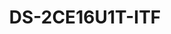 ---
id: 17
title: "DS-2CE16U1T-ITF"
slug: "DS-2CE16U1T-ITF"
subTitle: "4K Fixed Mini Bullet Camera"
category: "turbohd"
imgCard: "/src/assets/images/turbohd/DS-2CE16U1T-ITF/DS-2CE16U1T-ITF.webp"
imgAlt: "DS-2CE16U1T-ITF"
thumbnails: [
  "/src/assets/images/turbohd/DS-2CE16U1T-ITF/DS-2CE16U1T-ITF.webp",
]
features: [
  "8 MP resolution for ultra-clear 4K imaging",
  "EXIR 2.0 infrared technology with 30 m IR distance for night vision",
  "IP67-rated water and dust resistance for outdoor reliability",
  "4-in-1 video output: TVI/AHD/CVI/CVBS switchable for flexible integration"
]
rating: 5
reviewCount: 50
specifications: {
  Camera: {
    Min_Illumination: "Color: 0.01 Lux@(F2.0, AGC ON), 0 Lux with IR",
    Image_Sensor: "8.29 megapixel progressive scan CMOS",
    Max_Resolution: "3840 (H) × 2160 (V)",
    Shutter_Time: {
      PAL: "1/12.5 s to 1/50,000 s",
      NTSC: "1/15 s to 1/50,000 s"
    },
    Day_Night: "IR Cut Filter",
    Angle_Adjustment: "Pan: 0° to 360°, Tilt: 0° to 180°, Rotate: 0° to 360°",
    Signal_System: "PAL/NTSC"
  },
  Lens: {
    Lens_Type: "2.8 mm, 3.6 mm, 6 mm fixed lens",
    Focal_Length_FOV: "Horizontal FOV: 102.2° (2.8 mm), 79° (3.6 mm), 50.8° (6 mm)",
    Lens_Mount: "M16"
  },
  Image: {
    Image_Settings: "Brightness; Sharpness; Smart IR; AGC",
    Frame_Rate: "TVI: 8MP@12.5fps/15fps, 4MP@25fps/30fps, 2MP@25fps/30fps; CVI: 8MP@12.5fps/15fps; AHD: 8MP@12.5fps/15fps; CVBS: 960H P/N",
    Day_Night_Mode: "Auto/Color/BW (Black and White)",
    Wide_Dynamic_Range_WDR: "Digital WDR",
    Image_Enhancement: "BLC; HLC",
    Noise_Reduction: "2D DNR",
    White_Balance: "Auto/Manual"
  },
  General: {
    Power: {
      Power_Supply: "12 VDC ±25%",
      Recommendation: "You are recommended to use one power adapter to supply the power for one camera.",
      Consumption: "Max. 5.3 W"
    },
    Material: "Metal",
    Dimension: "58 mm × 61 mm × 159.8 mm (2.28\" × 2.40\" × 6.42\")",
    Weight: "Approx. 345 g (0.76 lb.)",
    Operating_Condition: "-40 °C to 60 °C (-40 °F to 140 °F), humidity: 90% or less (non-condensation)",
    Communication: "HIKVISION-C",
    Language: "English"
  }
}
---